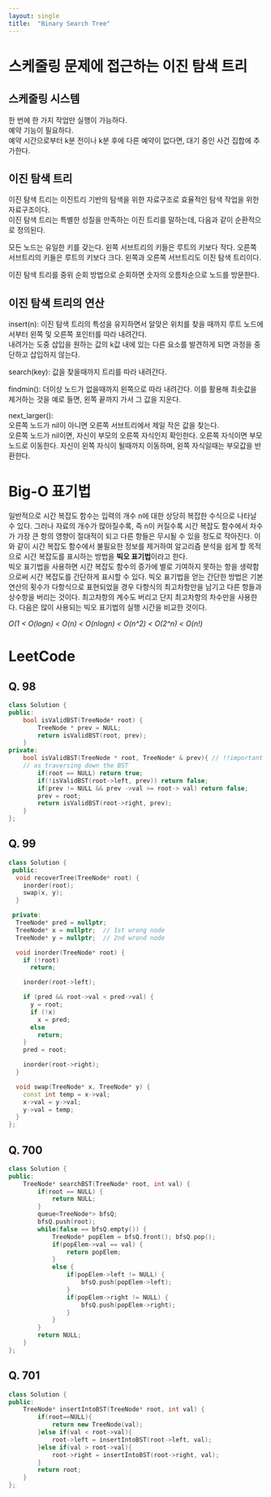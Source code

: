 ```yaml
---
layout: single
title:  "Binary Search Tree"
---
```


# 스케줄링 문제에 접근하는 이진 탐색 트리
## 스케줄링 시스템
한 번에 한 가지 작업만 실행이 가능하다.  
예약 기능이 필요하다.  
예약 시간으로부터 k분 전이나 k분 후에 다른 예약이 없다면, 대기 중인 사건 집합에 추가한다.
## 이진 탐색 트리
이진 탐색 트리는 이진트리 기반의 탐색을 위한 자료구조로 효율적인 탐색 작업을 위한 자료구조이다.  
이진 탐색 트리는 특별한 성질을 만족하는 이진 트리를 말하는데, 다음과 같이 순환적으로 정의된다.


모든 노드는 유일한 키를 갖는다.
왼쪽 서브트리의 키들은 루트의 키보다 작다.
오른쪽 서브트리의 키들은 루트의 키보다 크다.
왼쪽과 오른쪽 서브트리도 이진 탐색 트리이다.


이진 탐색 트리를 중위 순회 방법으로 순회하면 숫자의 오름차순으로 노드를 방문한다.
## 이진 탐색 트리의 연산
insert(n): 이진 탐색 트리의 특성을 유지하면서 알맞은 위치를 찾을 때까지 루트 노드에서부터 왼쪽 및 오른쪽 포인터를 따라 내려간다.  
내려가는 도중 삽입을 원하는 값의 k값 내에 있는 다른 요소를 발견하게 되면 과정을 중단하고 삽입하지 않는다.  

search(key): 값을 찾을때까지 트리를 따라 내려간다.  

findmin(): 더이상 노드가 없을때까지 왼쪽으로 따라 내려간다. 이를 활용해 최솟값을 제거하는 것을 예로 들면, 왼쪽 끝까지 가서 그 값을 지운다. 

next_larger():  
오른쪽 노드가 nil이 아니면 오른쪽 서브트리에서 제일 작은 값을 찾는다.  
오른쪽 노드가 nil이면, 자신이 부모의 오른쪽 자식인지 확인한다.
오른쪽 자식이면 부모노드로 이동한다. 자신이 왼쪽 자식이 될때까지 이동하며, 왼쪽 자식일때는 부모값을 반환한다.   


# Big-O 표기법
일반적으로 시간 복잡도 함수는 입력의 개수 n에 대한 상당히 복잡한 수식으로 나타날 수 있다. 그러나 자료의 개수가 많아질수록, 즉 n이 커질수록 시간 복잡도 함수에서 차수가 가장 큰 항의 영향이 절대적이 되고 다른 항들은 무시될 수 있을 정도로 작아진다. 이와 같이 시간 복잡도 함수에서 불필요한 정보를 제거하여 알고리즘 분석을 쉽게 할 목적으로 시간 복잡도를 표시하는 방법을 **빅오 표기법**이라고 한다.  
빅오 표기법을 사용하면 시간 복잡도 함수의 증가에 별로 기여하지 못하는 항을 생략함으로써 시간 복잡도를 간단하게 표시할 수 있다. 빅오 표기법을 얻는 간단한 방법은 기본 연산의 횟수가 다항식으로 표현되었을 경우 다항식의 최고차항만을 남기고 다른 항들과 상수항을 버리는 것이다. 최고차항의 계수도 버리고 단지 최고차항의 차수만을 사용한다. 다음은 많이 사용되는 빅오 표기법의 실행 시간을 비교한 것이다.  

*O(1 < O(logn) < O(n) < O(nlogn) < O(n^2) < O(2^n) < O(n!)*  

# LeetCode
## Q. 98
```c++
class Solution {
public:
    bool isValidBST(TreeNode* root) {
        TreeNode * prev = NULL;
        return isValidBST(root, prev);
    }
private:
    bool isValidBST(TreeNode * root, TreeNode* & prev){ // !!important to add "&" since the prev will be changed
    // as traversing down the BST  
        if(root == NULL) return true;
        if(!isValidBST(root->left, prev)) return false;
        if(prev != NULL && prev ->val >= root-> val) return false;
        prev = root;
        return isValidBST(root->right, prev);
    }
};
```
## Q. 99
```c++
class Solution {
 public:
  void recoverTree(TreeNode* root) {
    inorder(root);
    swap(x, y);
  }

 private:
  TreeNode* pred = nullptr;
  TreeNode* x = nullptr;  // 1st wrong node
  TreeNode* y = nullptr;  // 2nd wrond node

  void inorder(TreeNode* root) {
    if (!root)
      return;

    inorder(root->left);

    if (pred && root->val < pred->val) {
      y = root;
      if (!x)
        x = pred;
      else
        return;
    }
    pred = root;

    inorder(root->right);
  }

  void swap(TreeNode* x, TreeNode* y) {
    const int temp = x->val;
    x->val = y->val;
    y->val = temp;
  }
};
```
## Q. 700
```c++
class Solution {
public:
    TreeNode* searchBST(TreeNode* root, int val) {
        if(root == NULL) {
            return NULL;
        }
        queue<TreeNode*> bfsQ;
        bfsQ.push(root);
        while(false == bfsQ.empty()) {
            TreeNode* popElem = bfsQ.front(); bfsQ.pop();
            if(popElem->val == val) {
                return popElem;
            }
            else {
                if(popElem->left != NULL) {
                    bfsQ.push(popElem->left);
                }
                if(popElem->right != NULL) {
                    bfsQ.push(popElem->right);
                }
            }
        }
        return NULL;
    }
};
```
## Q. 701
```c++
class Solution {
public:
    TreeNode* insertIntoBST(TreeNode* root, int val) {
        if(root==NULL){
            return new TreeNode(val);
        }else if(val < root->val){
            root->left = insertIntoBST(root->left, val);
        }else if(val > root->val){
            root->right = insertIntoBST(root->right, val);
        }
        return root;
    }
};
```





